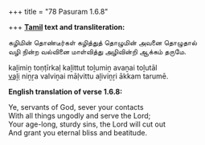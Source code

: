 +++
title = "78 Pasuram 1.6.8"

+++
**[Tamil](/definition/tamil#history "show Tamil definitions") text and transliteration:**

கழிமின் தொண்டீர்கள் கழித்துத் தொழுமின் அவனை தொழுதால்  
வழி நின்ற வல்வினை மாள்வித்து அழிவின்றி ஆக்கம் தருமே.

kaḻimiṉ toṇṭīrkaḷ kaḻittut toḻumiṉ avaṉai toḻutāl  
[vaḻi](/definition/vali#vaishnavism "show vaḻi definitions") niṉṟa valviṉai māḷvittu aḻiviṉṟi ākkam tarumē.

**English translation of verse 1.6.8:**

Ye, servants of God, sever your contacts  
With all things ungodly and serve the Lord;  
Your age-long, sturdy sins, the Lord will cut out  
And grant you eternal bliss and beatitude.


